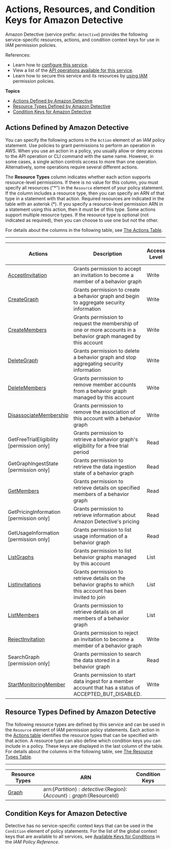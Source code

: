 # Actions, Resources, and Condition Keys for Amazon Detective<a name="list_amazondetective"></a>

Amazon Detective \(service prefix: `detective`\) provides the following service\-specific resources, actions, and condition context keys for use in IAM permission policies\.

References:
+ Learn how to [configure this service](https://docs.aws.amazon.com/detective/latest/adminguide/)\.
+ View a list of the [API operations available for this service](https://docs.aws.amazon.com/detective/latest/APIReference/)\.
+ Learn how to secure this service and its resources by [using IAM](https://docs.aws.amazon.com/detective/latest/adminguide/security_iam_service-with-iam.html) permission policies\.

**Topics**
+ [Actions Defined by Amazon Detective](#amazondetective-actions-as-permissions)
+ [Resource Types Defined by Amazon Detective](#amazondetective-resources-for-iam-policies)
+ [Condition Keys for Amazon Detective](#amazondetective-policy-keys)

## Actions Defined by Amazon Detective<a name="amazondetective-actions-as-permissions"></a>

You can specify the following actions in the `Action` element of an IAM policy statement\. Use policies to grant permissions to perform an operation in AWS\. When you use an action in a policy, you usually allow or deny access to the API operation or CLI command with the same name\. However, in some cases, a single action controls access to more than one operation\. Alternatively, some operations require several different actions\.

The **Resource Types** column indicates whether each action supports resource\-level permissions\. If there is no value for this column, you must specify all resources \("\*"\) in the `Resource` element of your policy statement\. If the column includes a resource type, then you can specify an ARN of that type in a statement with that action\. Required resources are indicated in the table with an asterisk \(\*\)\. If you specify a resource\-level permission ARN in a statement using this action, then it must be of this type\. Some actions support multiple resource types\. If the resource type is optional \(not indicated as required\), then you can choose to use one but not the other\.

For details about the columns in the following table, see [The Actions Table](reference_policies_actions-resources-contextkeys.md#actions_table)\.


****  

| Actions | Description | Access Level | Resource Types \(\*required\) | Condition Keys | Dependent Actions | 
| --- | --- | --- | --- | --- | --- | 
|   [ AcceptInvitation ](https://docs.aws.amazon.com/detective/latest/APIReference/API_AcceptInvitation.html)  | Grants permission to accept an invitation to become a member of a behavior graph | Write |   [ Graph\* ](#amazondetective-Graph)   |  |  | 
|   [ CreateGraph ](https://docs.aws.amazon.com/detective/latest/APIReference/API_CreateGraph.html)  | Grants permission to create a behavior graph and begin to aggregate security information | Write |  |  |  | 
|   [ CreateMembers ](https://docs.aws.amazon.com/detective/latest/APIReference/API_CreateMembers.html)  | Grants permission to request the membership of one or more accounts in a behavior graph managed by this account | Write |   [ Graph\* ](#amazondetective-Graph)   |  |  | 
|   [ DeleteGraph ](https://docs.aws.amazon.com/detective/latest/APIReference/API_DeleteGraph.html)  | Grants permission to delete a behavior graph and stop aggregating security information | Write |   [ Graph\* ](#amazondetective-Graph)   |  |  | 
|   [ DeleteMembers ](https://docs.aws.amazon.com/detective/latest/APIReference/API_DeleteMembers.html)  | Grants permission to remove member accounts from a behavior graph managed by this account | Write |   [ Graph\* ](#amazondetective-Graph)   |  |  | 
|   [ DisassociateMembership ](https://docs.aws.amazon.com/detective/latest/APIReference/API_DisassociateMembership.html)  | Grants permission to remove the association of this account with a behavior graph | Write |   [ Graph\* ](#amazondetective-Graph)   |  |  | 
|   GetFreeTrialEligibility \[permission only\] | Grants permission to retrieve a behavior graph's eligibility for a free trial period | Read |   [ Graph\* ](#amazondetective-Graph)   |  |  | 
|   GetGraphIngestState \[permission only\] | Grants permission to retrieve the data ingestion state of a behavior graph | Read |   [ Graph\* ](#amazondetective-Graph)   |  |  | 
|   [ GetMembers ](https://docs.aws.amazon.com/detective/latest/APIReference/API_GetMembers.html)  | Grants permission to retrieve details on specified members of a behavior graph | Read |   [ Graph\* ](#amazondetective-Graph)   |  |  | 
|   GetPricingInformation \[permission only\] | Grants permission to retrieve information about Amazon Detective's pricing | Read |  |  |  | 
|   GetUsageInformation \[permission only\] | Grants permission to list usage information of a behavior graph | Read |   [ Graph\* ](#amazondetective-Graph)   |  |  | 
|   [ ListGraphs ](https://docs.aws.amazon.com/detective/latest/APIReference/API_ListGraphs.html)  | Grants permission to list behavior graphs managed by this account | List |  |  |  | 
|   [ ListInvitations ](https://docs.aws.amazon.com/detective/latest/APIReference/API_ListInvitations.html)  | Grants permission to retrieve details on the behavior graphs to which this account has been invited to join | List |  |  |  | 
|   [ ListMembers ](https://docs.aws.amazon.com/detective/latest/APIReference/API_ListMembers.html)  | Grants permission to retrieve details on all members of a behavior graph | List |   [ Graph\* ](#amazondetective-Graph)   |  |  | 
|   [ RejectInvitation ](https://docs.aws.amazon.com/detective/latest/APIReference/API_RejectInvitation.html)  | Grants permission to reject an invitation to become a member of a behavior graph | Write |   [ Graph\* ](#amazondetective-Graph)   |  |  | 
|   SearchGraph \[permission only\] | Grants permission to search the data stored in a behavior graph | Read |   [ Graph\* ](#amazondetective-Graph)   |  |  | 
|   [ StartMonitoringMember ](https://docs.aws.amazon.com/detective/latest/APIReference/API_StartMonitoringMember.html)  | Grants permission to start data ingest for a member account that has a status of ACCEPTED\_BUT\_DISABLED\. | Write |   [ Graph\* ](#amazondetective-Graph)   |  |  | 

## Resource Types Defined by Amazon Detective<a name="amazondetective-resources-for-iam-policies"></a>

The following resource types are defined by this service and can be used in the `Resource` element of IAM permission policy statements\. Each action in the [Actions table](#amazondetective-actions-as-permissions) identifies the resource types that can be specified with that action\. A resource type can also define which condition keys you can include in a policy\. These keys are displayed in the last column of the table\. For details about the columns in the following table, see [The Resource Types Table](reference_policies_actions-resources-contextkeys.md#resources_table)\.


****  

| Resource Types | ARN | Condition Keys | 
| --- | --- | --- | 
|   [ Graph ](https://docs.aws.amazon.com/detective/latest/adminguide/security_iam_service-with-iam.html#security_iam_service-with-iam-id-based-policies-resources)  |  arn:$\{Partition\}:detective:$\{Region\}:$\{Account\}:graph:$\{ResourceId\}  |  | 

## Condition Keys for Amazon Detective<a name="amazondetective-policy-keys"></a>

Detective has no service\-specific context keys that can be used in the `Condition` element of policy statements\. For the list of the global context keys that are available to all services, see [Available Keys for Conditions](reference_policies_condition-keys.html#AvailableKeys) in the *IAM Policy Reference*\.